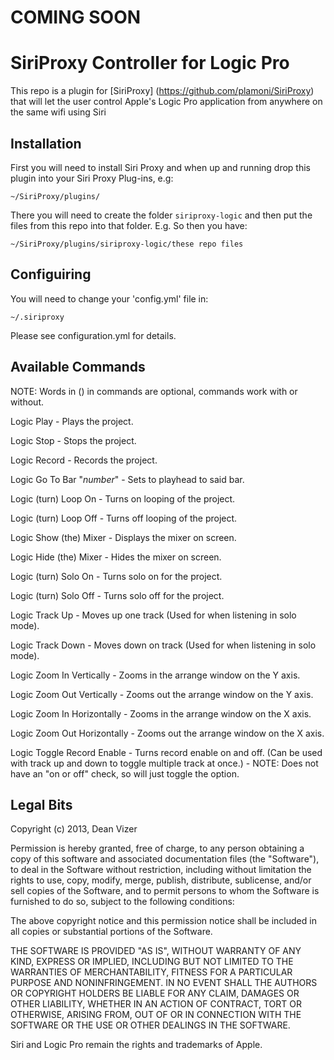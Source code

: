 COMING SOON
===========

SiriProxy Controller for Logic Pro 
==================================

This repo is a plugin for [SiriProxy] (https://github.com/plamoni/SiriProxy) that will let the user control Apple's Logic Pro application from anywhere on the same wifi using Siri

Installation
------------

First you will need to install Siri Proxy and when up and running drop this plugin into your Siri Proxy Plug-ins, e.g:

`~/SiriProxy/plugins/`

There you will need to create the folder `siriproxy-logic` and then put the files from this repo into that folder. E.g. So then you have:

`~/SiriProxy/plugins/siriproxy-logic/these repo files`


Configuiring
------------

You will need to change your 'config.yml' file in:

`~/.siriproxy`

Please see configuration.yml for details.

Available Commands  
------------------
NOTE: Words in () in commands are optional, commands work with or without.

Logic Play - Plays the project.

Logic Stop - Stops the project.

Logic Record - Records the project.

Logic Go To Bar "*number*" - Sets to playhead to said bar.

Logic (turn) Loop On - Turns on looping of the project.

Logic (turn) Loop Off - Turns off looping of the project.

Logic Show (the) Mixer - Displays the mixer on screen.

Logic Hide (the) Mixer - Hides the mixer on screen.

Logic (turn) Solo On - Turns solo on for the project.

Logic (turn) Solo Off - Turns solo off for the project.

Logic Track Up - Moves up one track (Used for when listening in solo mode).

Logic Track Down - Moves down on track (Used for when listening in solo mode).

Logic Zoom In Vertically - Zooms in the arrange window on the Y axis.

Logic Zoom Out Vertically - Zooms out the arrange window on the Y axis.

Logic Zoom In Horizontally - Zooms in the arrange window on the X axis.

Logic Zoom Out Horizontally - Zooms out the arrange window on the X axis.

Logic Toggle Record Enable - Turns record enable on and off. (Can be used with track up and down to toggle multiple track at once.) - NOTE: Does not have an "on or off" check, so will just toggle the option.

Legal Bits
----------

Copyright (c) 2013, Dean Vizer

Permission is hereby granted, free of charge, to any person obtaining a copy of this software and associated documentation files (the "Software"), to deal in the Software without restriction, including without limitation the rights to use, copy, modify, merge, publish, distribute, sublicense, and/or sell copies of the Software, and to permit persons to whom the Software is furnished to do so, subject to the following conditions:

The above copyright notice and this permission notice shall be included in all copies or substantial portions of the Software.

THE SOFTWARE IS PROVIDED "AS IS", WITHOUT WARRANTY OF ANY KIND, EXPRESS OR IMPLIED, INCLUDING BUT NOT LIMITED TO THE WARRANTIES OF MERCHANTABILITY, FITNESS FOR A PARTICULAR PURPOSE AND NONINFRINGEMENT. IN NO EVENT SHALL THE AUTHORS OR COPYRIGHT HOLDERS BE LIABLE FOR ANY CLAIM, DAMAGES OR OTHER LIABILITY, WHETHER IN AN ACTION OF CONTRACT, TORT OR OTHERWISE, ARISING FROM, OUT OF OR IN CONNECTION WITH THE SOFTWARE OR THE USE OR OTHER DEALINGS IN THE SOFTWARE.

Siri and Logic Pro remain the rights and trademarks of Apple.
